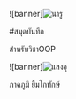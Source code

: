 ![banner]![นารู](https://github.com/BabyTsto/BabyTsto.github.io/assets/159879272/c029b333-cafb-4181-93f2-e144b6b23bc3)


#สมุดบันทึก

สำหรับวิชาOOP

![banner]![แสงอุ](https://github.com/BabyTsto/BabyTsto.github.io/assets/159879272/0c73ef72-3b14-4b52-8265-6f44e354f5d3)




ภาคภูมิ ยิ้มโกทักษ์
